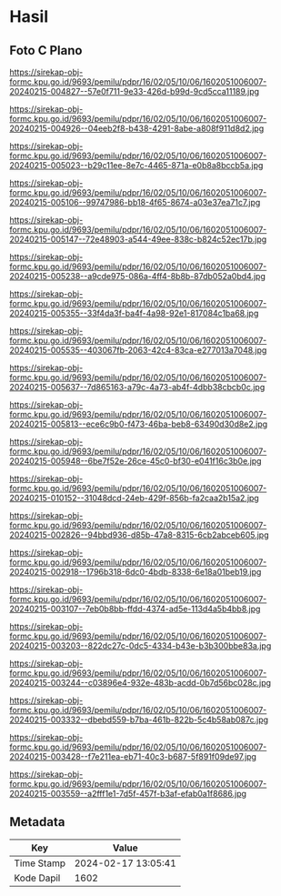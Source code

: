 # Hasil

## Foto C Plano

https://sirekap-obj-formc.kpu.go.id/9693/pemilu/pdpr/16/02/05/10/06/1602051006007-20240215-004827--57e0f711-9e33-426d-b99d-9cd5cca11189.jpg

https://sirekap-obj-formc.kpu.go.id/9693/pemilu/pdpr/16/02/05/10/06/1602051006007-20240215-004926--04eeb2f8-b438-4291-8abe-a808f911d8d2.jpg

https://sirekap-obj-formc.kpu.go.id/9693/pemilu/pdpr/16/02/05/10/06/1602051006007-20240215-005023--b29c11ee-8e7c-4465-871a-e0b8a8bccb5a.jpg

https://sirekap-obj-formc.kpu.go.id/9693/pemilu/pdpr/16/02/05/10/06/1602051006007-20240215-005106--99747986-bb18-4f65-8674-a03e37ea71c7.jpg

https://sirekap-obj-formc.kpu.go.id/9693/pemilu/pdpr/16/02/05/10/06/1602051006007-20240215-005147--72e48903-a544-49ee-838c-b824c52ec17b.jpg

https://sirekap-obj-formc.kpu.go.id/9693/pemilu/pdpr/16/02/05/10/06/1602051006007-20240215-005238--a9cde975-086a-4ff4-8b8b-87db052a0bd4.jpg

https://sirekap-obj-formc.kpu.go.id/9693/pemilu/pdpr/16/02/05/10/06/1602051006007-20240215-005355--33f4da3f-ba4f-4a98-92e1-817084c1ba68.jpg

https://sirekap-obj-formc.kpu.go.id/9693/pemilu/pdpr/16/02/05/10/06/1602051006007-20240215-005535--403067fb-2063-42c4-83ca-e277013a7048.jpg

https://sirekap-obj-formc.kpu.go.id/9693/pemilu/pdpr/16/02/05/10/06/1602051006007-20240215-005637--7d865163-a79c-4a73-ab4f-4dbb38cbcb0c.jpg

https://sirekap-obj-formc.kpu.go.id/9693/pemilu/pdpr/16/02/05/10/06/1602051006007-20240215-005813--ece6c9b0-f473-46ba-beb8-63490d30d8e2.jpg

https://sirekap-obj-formc.kpu.go.id/9693/pemilu/pdpr/16/02/05/10/06/1602051006007-20240215-005948--6be7f52e-26ce-45c0-bf30-e041f16c3b0e.jpg

https://sirekap-obj-formc.kpu.go.id/9693/pemilu/pdpr/16/02/05/10/06/1602051006007-20240215-010152--31048dcd-24eb-429f-856b-fa2caa2b15a2.jpg

https://sirekap-obj-formc.kpu.go.id/9693/pemilu/pdpr/16/02/05/10/06/1602051006007-20240215-002826--94bbd936-d85b-47a8-8315-6cb2abceb605.jpg

https://sirekap-obj-formc.kpu.go.id/9693/pemilu/pdpr/16/02/05/10/06/1602051006007-20240215-002918--1796b318-6dc0-4bdb-8338-6e18a01beb19.jpg

https://sirekap-obj-formc.kpu.go.id/9693/pemilu/pdpr/16/02/05/10/06/1602051006007-20240215-003107--7eb0b8bb-ffdd-4374-ad5e-113d4a5b4bb8.jpg

https://sirekap-obj-formc.kpu.go.id/9693/pemilu/pdpr/16/02/05/10/06/1602051006007-20240215-003203--822dc27c-0dc5-4334-b43e-b3b300bbe83a.jpg

https://sirekap-obj-formc.kpu.go.id/9693/pemilu/pdpr/16/02/05/10/06/1602051006007-20240215-003244--c03896e4-932e-483b-acdd-0b7d56bc028c.jpg

https://sirekap-obj-formc.kpu.go.id/9693/pemilu/pdpr/16/02/05/10/06/1602051006007-20240215-003332--dbebd559-b7ba-461b-822b-5c4b58ab087c.jpg

https://sirekap-obj-formc.kpu.go.id/9693/pemilu/pdpr/16/02/05/10/06/1602051006007-20240215-003428--f7e211ea-eb71-40c3-b687-5f891f09de97.jpg

https://sirekap-obj-formc.kpu.go.id/9693/pemilu/pdpr/16/02/05/10/06/1602051006007-20240215-003559--a2fff1e1-7d5f-457f-b3af-efab0a1f8686.jpg


## Metadata

| Key        | Value               |
| ---------- | ------------------- |
| Time Stamp | 2024-02-17 13:05:41 |
| Kode Dapil | 1602                |



